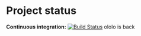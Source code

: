 # Project status
**Continuous integration:**
[![Build Status](https://travis-ci.com/nogov/TravisCITest.svg?branch=master)](https://travis-ci.com/nogov/TravisCITest)
ololo is back